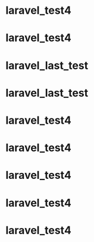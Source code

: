 # laravel_test4
# laravel_test4
# laravel_last_test
# laravel_last_test
# laravel_test4
# laravel_test4
# laravel_test4
# laravel_test4
# laravel_test4
